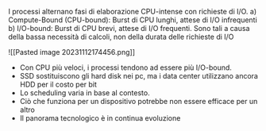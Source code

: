 I processi alternano fasi di elaborazione CPU-intense con richieste di I/O.
a) Compute-Bound (CPU-bound): Burst di CPU lunghi, attese di I/O infrequenti
b) I/O-bound: Burst di CPU brevi, attese di I/O frequenti. Sono tali a causa della bassa necessità di calcoli, non della durata delle richieste di I/O

![[Pasted image 20231112174456.png]]

- Con CPU più veloci, i processi tendono ad essere più I/O-bound.
- SSD sostituiscono gli hard disk nei pc, ma i data center utilizzano ancora HDD per il costo per bit
- Lo scheduling varia in base al contesto.
- Ciò che funziona per un dispositivo potrebbe non essere efficace per un altro
- Il panorama tecnologico è in continua evoluzione

